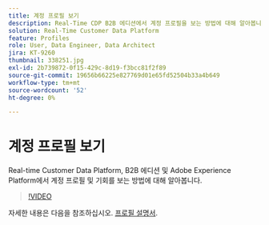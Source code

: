 ```yaml
---
title: 계정 프로필 보기
description: Real-Time CDP B2B 에디션에서 계정 프로필을 보는 방법에 대해 알아봅니다.
solution: Real-Time Customer Data Platform
feature: Profiles
role: User, Data Engineer, Data Architect
jira: KT-9260
thumbnail: 338251.jpg
exl-id: 2b739872-0f15-429c-8d19-f3bcc81f2f89
source-git-commit: 19656b66225e827769d01e65fd52504b33a4b649
workflow-type: tm+mt
source-wordcount: '52'
ht-degree: 0%

---
```


# 계정 프로필 보기

Real-time Customer Data Platform, B2B 에디션 및 Adobe Experience Platform에서 계정 프로필 및 기회를 보는 방법에 대해 알아봅니다.

>[!VIDEO](https://video.tv.adobe.com/v/338251?quality=12&learn=on)

자세한 내용은 다음을 참조하십시오. [프로필 설명서](https://experienceleague.adobe.com/docs/experience-platform/rtcdp/profile/profile-browse.html).
